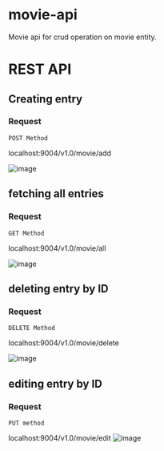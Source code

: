 # movie-api
Movie api for crud operation on movie entity.

# REST API
## Creating entry
### Request
`POST Method`

  localhost:9004/v1.0/movie/add
  
  ![image](https://user-images.githubusercontent.com/46570973/173603952-c81fcab9-c6a7-4a51-8670-05a3547e707e.png)
  
  
  
## fetching all entries
### Request
`GET Method`

  localhost:9004/v1.0/movie/all
  
  ![image](https://user-images.githubusercontent.com/46570973/173604738-5d2ec083-d1de-43e0-a5e8-e1ced68a4f6b.png)
  
  

## deleting entry by ID
### Request
`DELETE Method`

  localhost:9004/v1.0/movie/delete
  
  ![image](https://user-images.githubusercontent.com/46570973/173605082-cbccbf37-22ea-4f7d-a45e-3ddbe69107b3.png)
  
  

## editing entry by ID
### Request
`PUT method`

  localhost:9004/v1.0/movie/edit
  ![image](https://user-images.githubusercontent.com/46570973/173605514-173469f4-0482-4268-a2da-c6db8799fa25.png)

